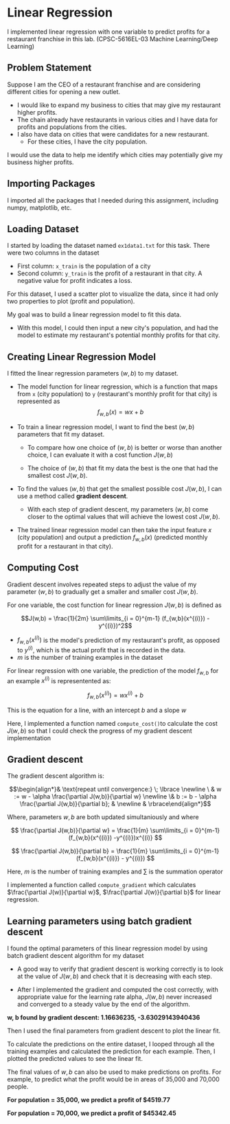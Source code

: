 # Linear Regression
I implemented linear regression with one variable to predict profits for a restaurant franchise in this lab. (CPSC-5616EL-03 Machine Learning/Deep Learning)

## Problem Statement

Suppose I am the CEO of a restaurant franchise and are considering different cities for opening a new outlet.

- I would like to expand my business to cities that may give my restaurant higher profits.
- The chain already have restaurants in various cities and I have data for profits and populations from the cities.
- I also have data on cities that were candidates for a new restaurant. 
	- For these cities, I have the city population.
    
I would use the data to help me identify which cities may potentially give my business higher profits.

## Importing Packages 
I imported all the packages that I needed during this assignment, including numpy, matplotlib, etc.

## Loading Dataset

I started by loading the dataset named `ex1data1.txt` for this task. There were two columns in the dataset

- First column: `x_train` is the population of a city
- Second column: `y_train` is the profit of a restaurant in that city. A negative value for profit indicates a loss. 

For this dataset, I used a scatter plot to visualize the data, since it had only two properties to plot (profit and population).

My goal was to build a linear regression model to fit this data.

- With this model, I could then input a new city's population, and had the model to estimate my restaurant's potential monthly profits for that city.

## Creating Linear Regression Model

I fitted the linear regression parameters $(w,b)$ to my dataset.

- The model function for linear regression, which is a function that maps from `x` (city population) to `y` (restaurant's monthly profit for that city) is represented as 
    $$f_{w,b}(x) = wx + b$$
    

- To train a linear regression model, I want to find the best $(w,b)$ parameters that fit my dataset.  

    - To compare how one choice of $(w,b)$ is better or worse than another choice, I can evaluate it with a cost function $J(w,b)$
      
    - The choice of $(w,b)$ that fit my data the best is the one that had the smallest cost $J(w,b)$.


- To find the values $(w,b)$ that get the smallest possible cost $J(w,b)$, I can use a method called **gradient descent**. 
  - With each step of gradient descent, my parameters $(w,b)$ come closer to the optimal values that will achieve the lowest cost $J(w,b)$.
  

- The trained linear regression model can then take the input feature $x$ (city population) and output a prediction $f_{w,b}(x)$ (predicted monthly profit for a restaurant in that city).

## Computing Cost

Gradient descent involves repeated steps to adjust the value of my parameter $(w,b)$ to gradually get a smaller and smaller cost $J(w,b)$.

For one variable, the cost function for linear regression $J(w,b)$ is defined as

$$J(w,b) = \frac{1}{2m} \sum\limits_{i = 0}^{m-1} (f_{w,b}(x^{(i)}) - y^{(i)})^2$$ 

- $f_{w,b}(x^{(i)})$ is the model's prediction of my restaurant's profit, as opposed to $y^{(i)}$, which is the actual profit that is recorded in the data.
- $m$ is the number of training examples in the dataset

For linear regression with one variable, the prediction of the model $f_{w,b}$ for an example $x^{(i)}$ is representented as:

$$ f_{w,b}(x^{(i)}) = wx^{(i)} + b$$

This is the equation for a line, with an intercept $b$ and a slope $w$

Here, I implemented a function named `compute_cost()`to calculate the cost $J(w,b)$ so that I could check the progress of my gradient descent implementation

## Gradient descent 

The gradient descent algorithm is:

$$\begin{align*}& \text{repeat until convergence:} \; \lbrace \newline \ & w := w -  \alpha \frac{\partial J(w,b)}{\partial w} \newline       \& b := b -  \alpha \frac{\partial J(w,b)}{\partial b}; & 
\newline & \rbrace\end{align*}$$

Where, parameters $w, b$ are both updated simultaniously and where  

$$
\frac{\partial J(w,b)}{\partial w}  = \frac{1}{m} \sum\limits_{i = 0}^{m-1} (f_{w,b}(x^{(i)}) -y^{(i)})x^{(i)}
$$

$$
\frac{\partial J(w,b)}{\partial b}  = \frac{1}{m} \sum\limits_{i = 0}^{m-1} (f_{w,b}(x^{(i)}) - y^{(i)})
$$

Here, $m$ is the number of training examples and $\sum$ is the summation operator

I implemented a function called `compute_gradient` which calculates $\frac{\partial J(w)}{\partial w}$, $\frac{\partial J(w)}{\partial b}$ for linear regression. 

## Learning parameters using batch gradient descent 

I found the optimal parameters of this linear regression model by using batch gradient descent algorithm for my dataset

- A good way to verify that gradient descent is working correctly is to look
at the value of $J(w,b)$ and check that it is decreasing with each step. 

- After I implemented the gradient and computed the cost correctly, with appropriate value for the learning rate alpha, $J(w,b)$ never increased and converged to a steady value by the end of the algorithm.

**w, b found by gradient descent: 1.16636235, -3.63029143940436**

Then I used the final parameters from gradient descent to plot the linear fit.  

To calculate the predictions on the entire dataset, I looped through all the training examples and calculated the prediction for each example. Then, I plotted the predicted values to see the linear fit.

The final values of $w,b$ can also be used to make predictions on profits. For example, to predict what the profit would be in areas of 35,000 and 70,000 people. 

**For population = 35,000, we predict a profit of $4519.77**

**For population = 70,000, we predict a profit of $45342.45**







